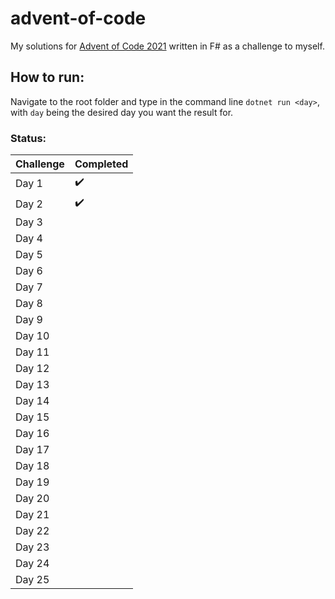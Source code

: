 # advent-of-code

My solutions for [Advent of Code 2021](https://adventofcode.com/2021 "Advent of Code") written in F# as a challenge to myself.

## How to run:
Navigate to the root folder and type in the command line `dotnet run <day>`, with `day` being the desired day you want the result for.

### Status:
Challenge | Completed
:------------ | :-------------
Day 1   |  :heavy_check_mark:
Day 2   |  :heavy_check_mark:
Day 3   |  
Day 4   |  
Day 5   |  
Day 6   |  
Day 7   |  
Day 8   |  
Day 9   |  
Day 10  |  
Day 11  |  
Day 12  |  
Day 13  |  
Day 14  |  
Day 15  |  
Day 16  |  
Day 17  |  
Day 18  |  
Day 19  |  
Day 20  |  
Day 21  |  
Day 22  |  
Day 23  |  
Day 24  |  
Day 25  |  
